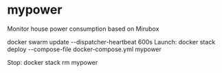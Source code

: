 
# mypower
Monitor house power consumption based on Mirubox

docker swarm update --dispatcher-heartbeat 600s
Launch:
docker stack deploy --compose-file docker-compose.yml mypower

Stop:
docker stack rm mypower
